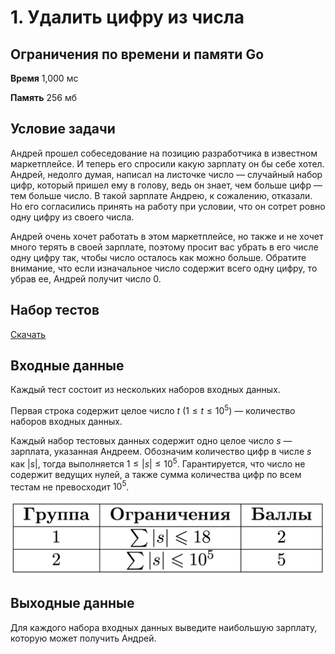 # 1. Удалить цифру из числа

## Ограничения по времени и памяти Go

**Время** 1,000 мс

**Память** 256 мб

## Условие задачи

Андрей прошел собеседование на позицию разработчика в известном маркетплейсе. И теперь его спросили какую зарплату он бы себе хотел. Андрей, недолго думая, написал на листочке число — случайный набор цифр, который пришел ему в голову, ведь он знает, чем больше цифр — тем больше число. В такой зарплате Андрею, к сожалению, отказали. Но его согласились принять на работу при условии, что он сотрет ровно одну цифру из своего числа.

Андрей очень хочет работать в этом маркетплейсе, но также и не хочет много терять в своей зарплате, поэтому просит вас убрать в его числе одну цифру так, чтобы число осталось как можно больше. Обратите внимание, что если изначальное число содержит всего одну цифру, то убрав ее, Андрей получит число 0.

## Набор тестов

[Скачать](./remove-digit.zip)

## Входные данные

Каждый тест состоит из нескольких наборов входных данных.

Первая строка содержит целое число $t\ ( 1 \le t \le 10^5 )$ — количество наборов входных данных.

Каждый набор тестовых данных содержит одно целое число $s$  — зарплата, указанная Андреем. Обозначим количество цифр в числе $s$ как $|s|$, тогда выполняется $1 \le |s| \le 10^5$. Гарантируется, что число не содержит ведущих нулей, а также сумма количества цифр по всем тестам не превосходит $10^5$.

![img.png](img.png)

## Выходные данные

Для каждого набора входных данных выведите наибольшую зарплату, которую может получить Андрей.